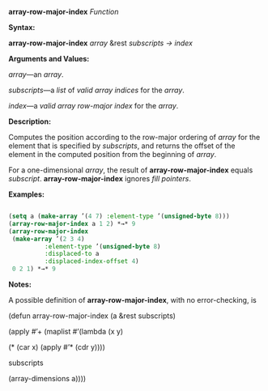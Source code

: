 **array-row-major-index** *Function* 



**Syntax:** 



**array-row-major-index** *array* &amp;rest *subscripts → index* 



**Arguments and Values:** 



*array*—an *array*. 



*subscripts*—a *list* of *valid array indices* for the *array*. 



*index*—a *valid array row-major index* for the *array*. 







 



 



**Description:** 



Computes the position according to the row-major ordering of *array* for the element that is specified by *subscripts*, and returns the offset of the element in the computed position from the beginning of *array*. 



For a one-dimensional *array*, the result of **array-row-major-index** equals *subscript*. **array-row-major-index** ignores *fill pointers*. 



**Examples:**
```lisp

(setq a (make-array ’(4 7) :element-type ’(unsigned-byte 8))) 
(array-row-major-index a 1 2) *→* 9 
(array-row-major-index 
 (make-array ’(2 3 4) 
	      :element-type ’(unsigned-byte 8) 
	      :displaced-to a 
	      :displaced-index-offset 4) 
 0 2 1) *→* 9 

```
**Notes:** 



A possible definition of **array-row-major-index**, with no error-checking, is 



(defun array-row-major-index (a &amp;rest subscripts) 



(apply #’+ (maplist #’(lambda (x y) 



(\* (car x) (apply #’\* (cdr y)))) 



subscripts 



(array-dimensions a)))) 



